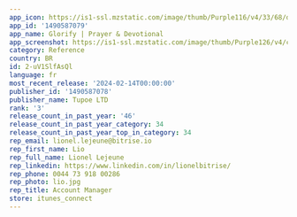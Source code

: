 ```yaml
---
app_icon: https://is1-ssl.mzstatic.com/image/thumb/Purple116/v4/33/68/da/3368dabb-58c0-3ea3-492a-64c3a8f22e96/AppIcon-0-0-1x_U007emarketing-0-10-0-85-220.png/1024x1024bb.png
app_id: '1490587079'
app_name: Glorify | Prayer & Devotional
app_screenshot: https://is1-ssl.mzstatic.com/image/thumb/Purple126/v4/c5/ff/34/c5ff3418-66b9-5af5-7566-9cdaf2caebea/d0b6b379-8304-4efd-8647-84e04a96635c_EN_APPLE-APP-STORE_SCREENS-2688_x_1242_1.jpg/1242x2688bb.png
category: Reference
country: BR
id: 2-uV1SlfAsQl
language: fr
most_recent_release: '2024-02-14T00:00:00'
publisher_id: '1490587078'
publisher_name: Tupoe LTD
rank: '3'
release_count_in_past_year: '46'
release_count_in_past_year_category: 34
release_count_in_past_year_top_in_category: 34
rep_email: lionel.lejeune@bitrise.io
rep_first_name: Lio
rep_full_name: Lionel Lejeune
rep_linkedin: https://www.linkedin.com/in/lionelbitrise/
rep_phone: 0044 73 918 00286
rep_photo: lio.jpg
rep_title: Account Manager
store: itunes_connect
---
```

